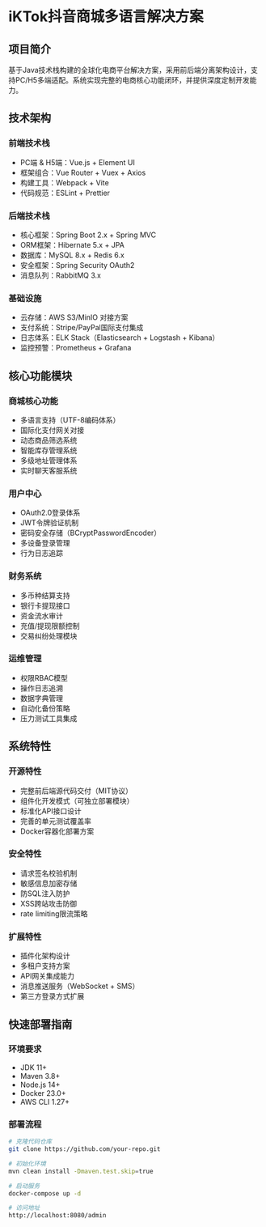 # iKTok抖音商城多语言解决方案

## 项目简介
基于Java技术栈构建的全球化电商平台解决方案，采用前后端分离架构设计，支持PC/H5多端适配。系统实现完整的电商核心功能闭环，并提供深度定制开发能力。

## 技术架构

### 前端技术栈
- PC端 & H5端：Vue.js + Element UI
- 框架组合：Vue Router + Vuex + Axios
- 构建工具：Webpack + Vite
- 代码规范：ESLint + Prettier

### 后端技术栈
- 核心框架：Spring Boot 2.x + Spring MVC
- ORM框架：Hibernate 5.x + JPA
- 数据库：MySQL 8.x + Redis 6.x
- 安全框架：Spring Security OAuth2
- 消息队列：RabbitMQ 3.x

### 基础设施
- 云存储：AWS S3/MinIO 对接方案
- 支付系统：Stripe/PayPal国际支付集成
- 日志体系：ELK Stack（Elasticsearch + Logstash + Kibana）
- 监控预警：Prometheus + Grafana

## 核心功能模块

### 商城核心功能
- 多语言支持（UTF-8编码体系）
- 国际化支付网关对接
- 动态商品筛选系统
- 智能库存管理系统
- 多级地址管理体系
- 实时聊天客服系统

### 用户中心
- OAuth2.0登录体系
- JWT令牌验证机制
- 密码安全存储（BCryptPasswordEncoder）
- 多设备登录管理
- 行为日志追踪

### 财务系统
- 多币种结算支持
- 银行卡提现接口
- 资金流水审计
- 充值/提现限额控制
- 交易纠纷处理模块

### 运维管理
- 权限RBAC模型
- 操作日志追溯
- 数据字典管理
- 自动化备份策略
- 压力测试工具集成

## 系统特性

### 开源特性
- 完整前后端源代码交付（MIT协议）
- 组件化开发模式（可独立部署模块）
- 标准化API接口设计
- 完善的单元测试覆盖率
- Docker容器化部署方案

### 安全特性
- 请求签名校验机制
- 敏感信息加密存储
- 防SQL注入防护
- XSS跨站攻击防御
- rate limiting限流策略

### 扩展特性
- 插件化架构设计
- 多租户支持方案
- API网关集成能力
- 消息推送服务（WebSocket + SMS）
- 第三方登录方式扩展

## 快速部署指南

### 环境要求
- JDK 11+
- Maven 3.8+
- Node.js 14+
- Docker 23.0+
- AWS CLI 1.27+

### 部署流程
```bash
# 克隆代码仓库
git clone https://github.com/your-repo.git

# 初始化环境
mvn clean install -Dmaven.test.skip=true

# 启动服务
docker-compose up -d

# 访问地址
http://localhost:8080/admin
